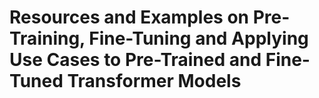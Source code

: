 # Resources and Examples on Pre-Training, Fine-Tuning and Applying Use Cases to Pre-Trained and Fine-Tuned Transformer Models


